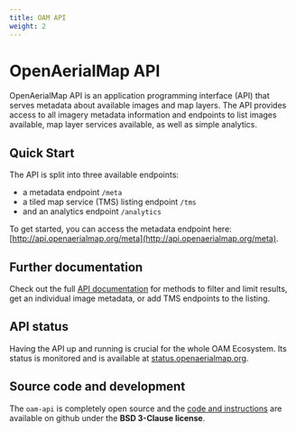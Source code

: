 ```yaml
---
title: OAM API
weight: 2
---
```


# OpenAerialMap API

OpenAerialMap API is an application programming interface (API) that serves metadata about available images and map layers. The API provides access to all imagery metadata information and endpoints to list images available, map layer services available, as well as simple analytics.

## Quick Start
The API is split into three available endpoints:

- a metadata endpoint `/meta`
- a tiled map service (TMS) listing endpoint `/tms`
- and an analytics endpoint `/analytics`

To get started, you can access the metadata endpoint here: [http://api.openaerialmap.org/meta](http://api.openaerialmap.org/meta). 

## Further documentation 
Check out the full [API documentation](http://hotosm.github.io/oam-api/) for methods to filter and limit results, get an individual image metadata, or add TMS endpoints to the listing.

## API status
Having the API up and running is crucial for the whole OAM Ecosystem. Its status is monitored and is available at [status.openaerialmap.org](http://status.openaerialmap.org).

## Source code and development
The `oam-api` is completely open source and the [code and instructions](https://github.com/hotosm/oam-api) are available on github under the **BSD 3-Clause license**.
